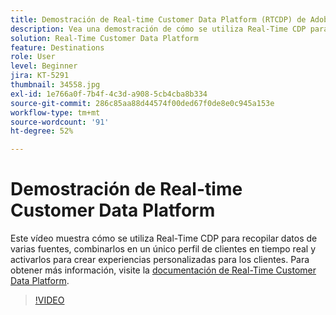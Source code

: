 ```yaml
---
title: Demostración de Real-time Customer Data Platform (RTCDP) de Adobe
description: Vea una demostración de cómo se utiliza Real-Time CDP para recopilar datos de múltiples fuentes, combinar esos datos en un único perfil del cliente en tiempo real y activar esos datos para crear experiencias de cliente personalizadas.
solution: Real-Time Customer Data Platform
feature: Destinations
role: User
level: Beginner
jira: KT-5291
thumbnail: 34558.jpg
exl-id: 1e766a0f-7b4f-4c3d-a908-5cb4cba8b334
source-git-commit: 286c85aa88d44574f00ded67f0de8e0c945a153e
workflow-type: tm+mt
source-wordcount: '91'
ht-degree: 52%

---
```


# Demostración de Real-time Customer Data Platform

Este vídeo muestra cómo se utiliza Real-Time CDP para recopilar datos de varias fuentes, combinarlos en un único perfil de clientes en tiempo real y activarlos para crear experiencias personalizadas para los clientes. Para obtener más información, visite la [documentación de Real-Time Customer Data Platform](https://experienceleague.adobe.com/docs/experience-platform/rtcdp/overview.html?lang=es).

>[!VIDEO](https://video.tv.adobe.com/v/38111?learn=on&enablevpops&captions=spa)
